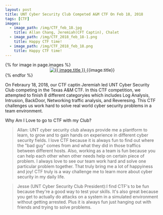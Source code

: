 ```yaml
---
layout: post
title: UNT Cyber Security Club Competed A&M CTF On Feb 18, 2018
tags: [CTF]
images: 
  - image_path: /img/CTF_feb_18.jpg
    title: Allan Chang, Jeremiah(CFT Captin), Chalet
  - image_path: /img/CTF_2018_feb_18-1.png
    title: Happy CTF time!
  - image_path: /img/CTF_2018_feb_18.png
    title: Happy CTF time!
---
```


<div class="photo-gallery">
  {% for image in page.images %}
  <li style="list-style-type:none">
    <center>
      <a href="{{image.link}}">
        <img src="{{ image.image_path }}" alt="{{ image.title }}">
      </a>
      {{image.title}}
    </center>
  </li>
  {% endfor %}
</div>

On Febraury 18, 2018, our CTF captin Jeremiah led UNT Cyber Security Club competing in the Texas A&M CTF. In this CTF competition, we attempted to finish 8 different categoryies which includes Log Analysis, Intrusion, BackDoor, Networking traffic analysis, and Reveresing. This CTF challenges us work hard to solve real world cyber security problems in a team environment.   

Why Am I Love to go to CTF with my Club? 

>Allan: UNT cyber security club always provide me a plantform to learn, to grow and to gain hands on experience in different cyber security fields. I love CTF because it is always fun to find out where the "bad guy" comes from and what they did in those traffics between different hosts. Also, working as a team is fun because you can help each other when other needs help on certain piece of problem. I always love to see our team work hard and solve one particular problem together. That truly bring me a lot of happyiness and joy! CTF truly is a way challenge me to learn more about cyber security in my daily life.

>Jesse (UNT Cyber Security Club President):I find CTF's to be fun because they're a good way to test your skills. It's also great because you get to actually do attacks on a system in a simulated environment without getting arrested. Plus it is always fun just hanging out with friends and trying to solve problems.
